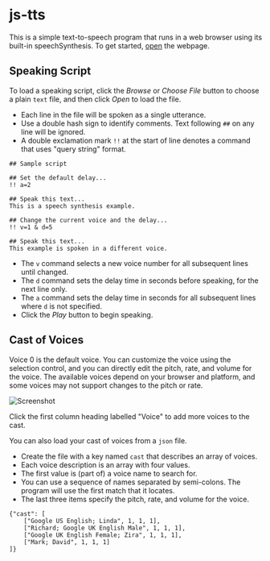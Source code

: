 # js-tts

This is a simple text-to-speech program that runs in a web browser using its built-in speechSynthesis. To get started, [open](https://dmaccarthy.github.io/js-tts/) the webpage.

## Speaking Script

To load a speaking script, click the *Browse* or *Choose File* button to choose a plain `text` file, and then click *Open* to load the file.

* Each line in the file will be spoken as a single utterance.
* Use a double hash sign to identify comments. Text following `##` on any line will be ignored.
* A double exclamation mark `!!` at the start of line denotes a command that uses "query string" format. 

```
## Sample script

## Set the default delay...
!! a=2

## Speak this text...
This is a speech synthesis example.

## Change the current voice and the delay...
!! v=1 & d=5

## Speak this text...
This example is spoken in a different voice.
```

* The `v` command selects a new voice number for all subsequent lines until changed.
* The `d` command sets the delay time in seconds before speaking, for the next line only.
* The `a` command sets the delay time in seconds for all subsequent lines where `d` is not specified.
* Click the *Play* button to begin speaking.

## Cast of Voices

Voice 0 is the default voice. You can customize the voice using the selection control, and you can directly edit the pitch, rate, and volume for the voice. The available voices depend on your browser and platform, and some voices may not support changes to the pitch or rate.

![Screenshot](https://dmaccarthy.github.io/js-tts/screenshot.png)

Click the first column heading labelled "Voice" to add more voices to the cast.

You can also load your cast of voices from a `json` file.

* Create the file with a key named `cast` that describes an array of voices.
* Each voice description is an array with four values.
* The first value is (part of) a voice name to search for.
* You can use a sequence of names separated by semi-colons. The program will use the first match that it locates.
* The last three items specify the pitch, rate, and volume for the voice.

```
{"cast": [
    ["Google US English; Linda", 1, 1, 1],
    ["Richard; Google UK English Male", 1, 1, 1],
    ["Google UK English Female; Zira", 1, 1, 1],
    ["Mark; David", 1, 1, 1]
]}
```
